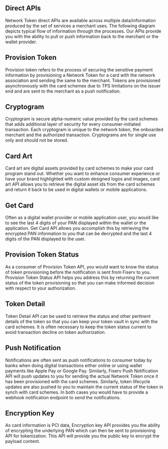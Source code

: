 ## Direct APIs
Network Token direct APIs are available across multiple data/information produced by the set of services a merchant uses. The following diagram depicts typical flow of information through the processes. Our APIs provide you with the ability to pull or push information back to the merchant or the wallet provider.

## Provision Token
Provision token refers to the process of securing the sensitive payment information by provisioning a Network Token for a card with the network association and sending the same to the merchant. Tokens are provisioned asynchronously with the card schemes due to TPS limitations on the issuer end and are sent to the merchant as a push notification.
## Cryptogram
Cryptogram is secure alpha-numeric value provided by the card schemes that adds additional layer of security for every consumer-initiated transaction. Each cryptogram is unique to the network token, the onboarded merchant and the authorized transaction. Cryptograms are for single use only and should not be stored.
## Card Art
Card art are digital assets provided by card schemes to make your card program stand out. Whether you want to enhance consumer experience or have your brand highlighted with custom designed logos and images, card art API allows you to retrieve the digital asset ids from the card schemes and return it back to be used in digital wallets or mobile applications.
## Get Card
Often as a digital wallet provider or mobile application user, you would like to see the last 4 digits of your PAN displayed within the wallet or the application. Get Card API allows you accomplish this by retrieving the encrypted PAN information to you that can be decrypted and the last 4 digits of the PAN displayed to the user.
## Provision Token Status
As a consumer of Provision Token API, you would want to know the status of token provisioning before the notification is sent from Fiserv to you. Provision Token Status API helps you address this by returning the current status of the token provisioning so that you can make informed decision with respect to your authorization.
## Token Detail
Token Detail API can be used to retrieve the status and other pertinent details of the token so that you can keep your token vault in sync with the card schemes. It is often necessary to keep the token status current to avoid transaction decline on token authorization.
## Push Notification
Notifications are often sent as push notifications to consumer today by banks when doing digital transactions either online or using wallet payments like Apple Pay or Google Pay.
Similarly, Fiserv Push Notification API will push updates to you for sending the actual Network Token once it has been provisioned with the card schemes. Similarly, token lifecycle updates are also pushed to you to maintain the current status of the token in synch with card schemes. In both cases you would have to provide a webhook notification endpoint to send the notifications.
## Encryption Key
As card information is PCI data, Encryption key API provides you the ability of encrypting the underlying PAN which can then be sent to provisioning API for tokenization. This API will provide you the public key to encrypt the payload content.
